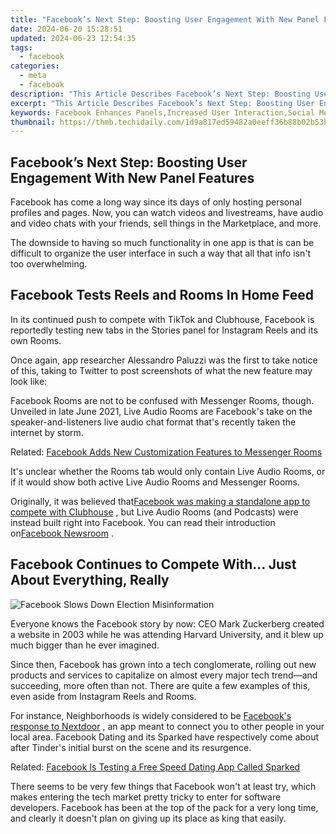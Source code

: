 ```yaml
---
title: "Facebook’s Next Step: Boosting User Engagement With New Panel Features"
date: 2024-06-20 15:28:51
updated: 2024-06-23 12:54:35
tags:
  - facebook
categories:
  - meta
  - facebook
description: "This Article Describes Facebook’s Next Step: Boosting User Engagement With New Panel Features"
excerpt: "This Article Describes Facebook’s Next Step: Boosting User Engagement With New Panel Features"
keywords: Facebook Enhances Panels,Increased User Interaction,Social Media Interface Upgrade,New Panel Functions Facebook,Engagement Boost in FB Features,Facebook's UI Revamp for Users,Panel Improvements on Facebook
thumbnail: https://thmb.techidaily.com/1d9a817ed59482a0eeff36b88b02b53bced3999d961f8420245056a49851ba62.jpg
---
```


## Facebook’s Next Step: Boosting User Engagement With New Panel Features

 Facebook has come a long way since its days of only hosting personal profiles and pages. Now, you can watch videos and livestreams, have audio and video chats with your friends, sell things in the Marketplace, and more.

 The downside to having so much functionality in one app is that is can be difficult to organize the user interface in such a way that all that info isn't too overwhelming.

## Facebook Tests Reels and Rooms In Home Feed

 In its continued push to compete with TikTok and Clubhouse, Facebook is reportedly testing new tabs in the Stories panel for Instagram Reels and its own Rooms.

 Once again, app researcher Alessandro Paluzzi was the first to take notice of this, taking to Twitter to post screenshots of what the new feature may look like:

 Facebook Rooms are not to be confused with Messenger Rooms, though. Unveiled in late June 2021, Live Audio Rooms are Facebook's take on the speaker-and-listeners live audio chat format that's recently taken the internet by storm.

 Related: [Facebook Adds New Customization Features to Messenger Rooms](https://www.makeuseof.com/messenger-rooms-new-customization-features/)

 It's unclear whether the Rooms tab would only contain Live Audio Rooms, or if it would show both active Live Audio Rooms and Messenger Rooms.

 Originally, it was believed that[Facebook was making a standalone app to compete with Clubhouse](https://www.makeuseof.com/facebook-making-clubhouse-app/) , but Live Audio Rooms (and Podcasts) were instead built right into Facebook. You can read their introduction on[Facebook Newsroom](https://about.fb.com/news/2021/06/live-audio-rooms-and-podcasts-on-facebook/) .

## Facebook Continues to Compete With… Just About Everything, Really

![Facebook Slows Down Election Misinformation](https://static1.makeuseofimages.com/wordpress/wp-content/uploads/2020/11/facebook-slow-down-election-misinfo.jpg)

 Everyone knows the Facebook story by now: CEO Mark Zuckerberg created a website in 2003 while he was attending Harvard University, and it blew up much bigger than he ever imagined.

 Since then, Facebook has grown into a tech conglomerate, rolling out new products and services to capitalize on almost every major tech trend—and succeeding, more often than not. There are quite a few examples of this, even aside from Instagram Reels and Rooms.

 For instance, Neighborhoods is widely considered to be [Facebook's response to Nextdoor](https://www.makeuseof.com/new-facebook-neighborhoods-feature/) , an app meant to connect you to other people in your local area. Facebook Dating and its Sparked have respectively come about after Tinder's initial burst on the scene and its resurgence.

 Related: [Facebook Is Testing a Free Speed Dating App Called Sparked](https://www.makeuseof.com/sparked-facebook-speed-dating-app/)

 There seems to be very few things that Facebook won't at least try, which makes entering the tech market pretty tricky to enter for software developers. Facebook has been at the top of the pack for a very long time, and clearly it doesn't plan on giving up its place as king that easily.


<ins class="adsbygoogle"
     style="display:block"
     data-ad-format="autorelaxed"
     data-ad-client="ca-pub-7571918770474297"
     data-ad-slot="1223367746"></ins>



<ins class="adsbygoogle"
     style="display:block"
     data-ad-client="ca-pub-7571918770474297"
     data-ad-slot="8358498916"
     data-ad-format="auto"
     data-full-width-responsive="true"></ins>
